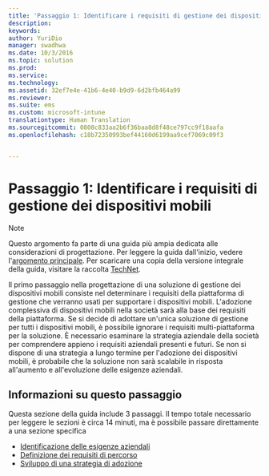 ```yaml
---
title: 'Passaggio 1: Identificare i requisiti di gestione dei dispositivi mobili'
description: 
keywords: 
author: YuriDio
manager: swadhwa
ms.date: 10/3/2016
ms.topic: solution
ms.prod: 
ms.service: 
ms.technology: 
ms.assetid: 32ef7e4e-41b6-4e40-b9d9-6d2bfb464a99
ms.reviewer: 
ms.suite: ems
ms.custom: microsoft-intune
translationtype: Human Translation
ms.sourcegitcommit: 0808c833aa2b6f36baa8d8f48ce797cc9f18aafa
ms.openlocfilehash: c18b72350993bef44160d6199aa9cef7069c09f3


---
```


# Passaggio 1: Identificare i requisiti di gestione dei dispositivi mobili

>[!NOTE]
>Questo argomento fa parte di una guida più ampia dedicata alle considerazioni di progettazione. Per leggere la guida dall'inizio, vedere l'[argomento principale](mdm-design-considerations-guide.md). Per scaricare una copia della versione integrale della guida, visitare la raccolta [TechNet](https://gallery.technet.microsoft.com/Mobile-Device-Management-7d401582).

Il primo passaggio nella progettazione di una soluzione di gestione dei dispositivi mobili consiste nel determinare i requisiti della piattaforma di gestione che verranno usati per supportare i dispositivi mobili. L'adozione complessiva di dispositivi mobili nella società sarà alla base dei requisiti della piattaforma. Se si decide di adottare un'unica soluzione di gestione per tutti i dispositivi mobili, è possibile ignorare i requisiti multi-piattaforma per la soluzione. È necessario esaminare la strategia aziendale della società per comprendere appieno i requisiti aziendali presenti e futuri. Se non si dispone di una strategia a lungo termine per l'adozione dei dispositivi mobili, è probabile che la soluzione non sarà scalabile in risposta all'aumento e all'evoluzione delle esigenze aziendali. 

## Informazioni su questo passaggio

Questa sezione della guida include 3 passaggi. Il tempo totale necessario per leggere le sezioni è circa 14 minuti, ma è possibile passare direttamente a una sezione specifica

- [Identificazione delle esigenze aziendali](mdm-identify-business-needs.md)
- [Definizione dei requisiti di percorso](mdm-specify-mdm-location-requirements.md)
- [Sviluppo di una strategia di adozione](mdm-develop-mdm-adoption-strategy.md)



<!--HONumber=Oct16_HO1-->


